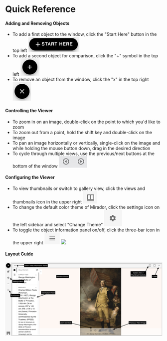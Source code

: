 # Quick Reference

#### Adding and Removing Objects

* To add a first object to the window, click the "Start Here" button in the top left ![](.gitbook/assets/screen-shot-2021-01-28-at-9.39.57-am.png)  
* To add a second object for comparison, click the "+" symbol in the top left ![](.gitbook/assets/screen-shot-2021-01-28-at-9.46.11-am.png)  
* To remove an object from the window, click the "x" in the top right  ![](.gitbook/assets/screen-shot-2021-01-28-at-9.44.49-am.png) 

#### Controlling the Viewer

* To zoom in on an image, double-click on the point to which you'd like to zoom 
* To zoom out from a point, hold the shift key and double-click on the image 
* To pan an image horizontally or vertically, single-click on the image and while holding the mouse button down, drag in the desired direction 
* To cycle through multiple views, use the previous/next buttons at the bottom of the window ![](.gitbook/assets/screen-shot-2021-01-28-at-9.55.01-am.png) 

#### Configuring the Viewer

* To view thumbnails or switch to gallery view, click the views and thumbnails icon in the upper right ![](.gitbook/assets/screen-shot-2021-01-28-at-9.56.25-am.png) 
* To change the default color theme of Mirador, click the settings icon on the left sidebar and select "Change Theme" ![](.gitbook/assets/screen-shot-2021-01-28-at-9.59.54-am.png)  
* To toggle the object information panel on/off, click the three-bar icon in the upper right  ![](.gitbook/assets/screen-shot-2021-01-28-at-10.00.10-am.png) ![](https://github.com/danieltbrennan/puam-mirador-docs-docents/tree/fa27e2860062d434830f331794db816ccbf1ad53/.gitbook/assets/screen-shot-2021-01-28-at-9.55.01-am.png) 

#### Layout Guide

![](.gitbook/assets/screenshot_2021-01-28-princeton-university-art-museum-collection-viewer-1-.png)



